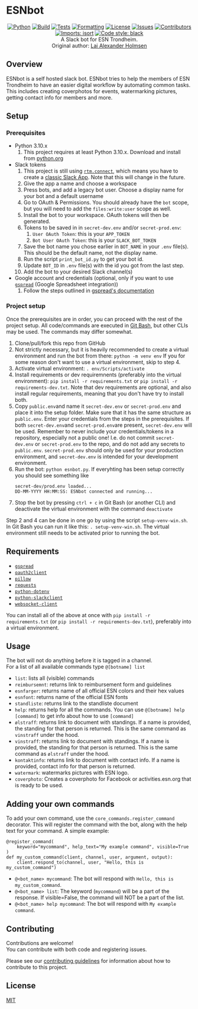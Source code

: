 # ESNbot
<div align="center">

[![Python](https://img.shields.io/badge/python-3.10-blue.svg)](https://www.python.org/)
[![Build](https://github.com/ESN-Trondheim/ESNbot/actions/workflows/build.yml/badge.svg)](https://github.com/ESN-Trondheim/ESNbot/actions/workflows/build.yml)
[![Tests](https://github.com/ESN-Trondheim/ESNbot/actions/workflows/test.yml/badge.svg)](https://github.com/ESN-Trondheim/ESNbot/actions/workflows/test.yml)
[![Formatting](https://github.com/ESN-Trondheim/ESNbot/actions/workflows/formatting.yml/badge.svg)](https://github.com/ESN-Trondheim/ESNbot/actions/workflows/formatting.yml)
[![License](https://img.shields.io/github/license/ESN-Trondheim/ESNbot)](https://github.com/ESN-Trondheim/ESNbot/blob/master/LICENSE)
[![Issues](https://img.shields.io/github/issues/ESN-Trondheim/ESNbot)](https://github.com/ESN-Trondheim/ESNbot/issues)
[![Contributors](https://img.shields.io/github/contributors/ESN-Trondheim/ESNbot)](https://github.com/ESN-Trondheim/ESNbot/graphs/contributors)
[![Imports: isort](https://img.shields.io/badge/%20imports-isort-%231674b1?style=flat&labelColor=ef8336)](https://pycqa.github.io/isort/)
[![Code style: black](https://img.shields.io/badge/code%20style-black-000000.svg)](https://github.com/psf/black)\
A Slack bot for ESN Trondheim.\
Original author: [Lai Alexander Holmsen](https://github.com/LaiAlexander)

</div>


## Overview
ESNbot is a self hosted slack bot. ESNbot tries to help the members of ESN Trondheim to have an easier digital workflow by automating common tasks.
This includes creating coverphotos for events, watermarking pictures, getting contact info for members and more.


## Setup
### Prerequisites
* Python 3.10.x
    1. This project requires at least Python 3.10.x. Download and install from [python.org](https://www.python.org/downloads/release/python-3100/)
* Slack tokens
    1. This project is still using [`rtm.connect`](https://api.slack.com/methods/rtm.connect), which means you have to create a [classic Slack App](https://api.slack.com/apps?new_classic_app=1). Note that this will change in the future.
    2. Give the app a name and choose a workspace
    3. Press bots, and add a legacy bot user. Choose a display name for your bot and a default username
    3. Go to OAuth & Permissions. You should already have the `bot` scope, but you will need to add the `files:write:user` scope as well.
    4. Install the bot to your workspace. OAuth tokens will then be generated.
    5. Tokens to be saved in in `secret-dev.env` and/or `secret-prod.env`:
        1. `User OAuth Token`: this is your `APP_TOKEN`
        2.  `Bot User OAuth Token`: this is your `SLACK_BOT_TOKEN`
    6. Save the bot name you chose earlier in `BOT_NAME` in your `.env` file(s). This should be the default name, not the display name.
    7. Run the script `print_bot_id.py` to get your bot id.
    8. Update `BOT_ID` in `.env` file(s) with the id you got from the last step.
    9. Add the bot to your desired Slack channel(s)
* Google account and credentials (optional, only if you want to use [`gspread`](https://github.com/burnash/gspread) (Google Spreadsheet integration))
    1. Follow the steps outlined in [gspread's documentation](https://docs.gspread.org/en/latest/oauth2.html)


### Project setup
Once the prerequisites are in order, you can proceed with the rest of the project setup. All code/commands are executed in  [Git Bash](https://gitforwindows.org/), but other CLIs may be used. The commands may differ somewhat.

1. Clone/pull/fork this repo from GitHub
2. Not strictly necessary, but it is heavily recommended to create a virtual environment and run the bot from there: `python -m venv env`
If you for some reason don't want to use a virtual environment, skip to step 4.
3. Activate virtual environment: `. env/Scripts/activate`
4. Install requirements or dev requiremnents (preferably into the virtual environment): `pip install -r requirements.txt` or `pip install -r requirements-dev.txt`.
Note that dev requirements are optional, and also install regular requirements, meaning that you don't have try to install both.
5. Copy `public.env`and name it `secret-dev.env` or `secret-prod.env` and place it into the setup folder. Make sure that it has the same structure as `public.env`. Enter your credentials from the steps in the prerequisites. If both `secret-dev.env`and `secret-prod.env`are present, `secret-dev.env` will be used. Remember to never include your credentials/tokens in a repository, especially not a public one! I.e. do not commit `secret-dev.env` or `secret-prod.env` to the repo, and do not add any secrets to `public.env`.
`secret-prod.env` should only be used for your production environment, and `secret-dev.env` is intended for your development environment.
6. Run the bot: `python esnbot.py`. If everyhting has been setup correctly you should see something like
    ```
    secret-dev/prod.env loaded...
    DD-MM-YYYY HH:MM:SS: ESNbot connected and running...
    ```
7. Stop the bot by pressing `ctrl + c` in Git Bash (or another CLI) and deactivate the virtual environment with the command `deactivate` 

Step 2 and 4 can be done in one go by using the script `setup-venv-win.sh`. In Git Bash you can run it like this: `. setup-venv-win.sh`.
The virtual environment still needs to be activated prior to running the bot.


## Requirements
* [`gspread`](https://github.com/burnash/gspread)
* [`oauth2client`](https://github.com/google/oauth2client/)
* [`pillow`](https://github.com/python-pillow/Pillow)
* [`requests`](https://github.com/requests/requests)
* [`python-dotenv`](https://github.com/slackapi/python-slackclient)
* [`python-slackclient`](https://github.com/slackapi/python-slackclient)
* [`websocket-client`](https://github.com/slackapi/python-slackclient)

You can install all of the above at once with `pip install -r requirements.txt` (or `pip install -r requirements-dev.txt`), preferably into a virtual environment.


## Usage
The bot will not do anything before it is tagged in a channel.\
For a list of all available commands type `@[botname] list`
* `list`: lists all (visible) commands
* `reimbursemnt`: returns link to reimbursement form and guidelines
* `esnfarger`: returns name of all official ESN colors and their hex values
* `esnfont`: returns name of the official ESN fonts
* `standliste`: returns link to the standliste document
* `help`: returns help for all the commands. You can use `@[botname] help [command]` to get info about how to use `[command]`
* `ølstraff`: returns link to document with standings. If a name is provided, the standing for that person is returned. This is the same command as `vinstraff` under the hood.
* `vinstraff`: returns link to document with standings. If a name is provided, the standing for that person is returned. This is the same command as `ølstraff` under the hood.
* `kontaktinfo`: returns link to document with contact info. If a name is provided, contact info for that person is returned.
* `watermark`: watermarks pictures with ESN logo.
* `coverphoto`: Creates a coverphoto for Facebook or activities.esn.org that is ready to be used.


## Adding your own commands
To add your own command, use the `core_commands.register_command` decorator. This will register the command with the bot, along with the help text for your command. 
A simple example:
```
@register_command(
    keyword="mycommand", help_text="My example command", visible=True
)
def my_custom_command(client, channel, user, argument, output):
    client.respond_to(channel, user, "Hello, this is my_custom_command")
```
* `@<bot_name> mycommand`: The bot will respond with `Hello, this is my_custom_command`.
* `@<bot_name> list`: The keyword (`mycommand`) will be a part of the response. If visible=False, the command will NOT be a part of the list.
* `@<bot_name> help mycommand`: The bot will respond with `My example command`.


## Contributing
Contributions are welcome!\
You can contribute with both code and registering issues.

Please see our [contributing guidelines](CONTRIBUTING.md) for information about how to contribute to this project.


## License
[MIT](https://choosealicense.com/licenses/mit/)
